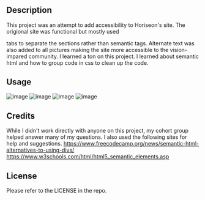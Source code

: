 # <Horiseon-Site-Refactored>

## Description

This project was an attempt to add accessibility to Horiseon's site. The origional site was functional but mostly used <div> tabs to separate the sections rather than semantic tags. Alternate text was also added to all pictures making the site more accessible to the vision-impared community. I learned a ton on this project. I learned about semantic html and how to group code in css to clean up the code. 
  
## Usage

![image](https://github.com/sjones-njones/Horiseon-Site-Refactored/assets/132145599/cc7ce4be-8802-4f53-89e9-8c6024b42d26)
![image](https://github.com/sjones-njones/Horiseon-Site-Refactored/assets/132145599/86cb8aa4-e0b4-4171-86eb-e843c3794b9b)
![image](https://github.com/sjones-njones/Horiseon-Site-Refactored/assets/132145599/d7a8a3c0-37df-472e-bd4f-4bb41b4ee3e1)
![image](https://github.com/sjones-njones/Horiseon-Site-Refactored/assets/132145599/d0369e5b-ffda-4a99-8ed8-a209a5f988d9)

## Credits

While I didn't work directly with anyone on this project, my cohort group helped answer many of my questions. I also used the following sites for help and suggestions.
  https://www.freecodecamp.org/news/semantic-html-alternatives-to-using-divs/
  https://www.w3schools.com/html/html5_semantic_elements.asp

## License

Please refer to the LICENSE in the repo.

